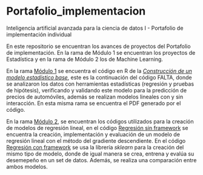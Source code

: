 # Portafolio_implementacion
Inteligencia artificial avanzada para la ciencia de datos I - Portafolio de implementación individual

En este repositorio se encuentran los avances de proyectos del Portafolio de implementación. En la rama de Módulo 1 se encuentran los proyectos de Estadística y en la rama de Módulo 2 los de Machine Learning.

En la rama [Módulo 1](Módulo-1) se encuentra el código en R de la [*Construcción de un modelo estadístico base*](Construcción_de_un_modelo_estadístico_base.Rmd), este es la continuación del código FALTA, donde se analizaron los datos con herramientas estadísticas (regresión y pruebas de hipótesis), verificando y validando este modelo para la predicción de precios de automóviles, además se realizan modelos lineales con y sin interacción. En esta misma rama se encuentra el PDF generado por el código.

En la rama [Módulo 2](Módulo-2), se encuentran los códigos utilizados para la creación de modelos de regresión lineal, en el código [Regresión sin framework](Regresión_sin_framework_ipynb) se encuentra la creación, implementación y evaluación de un modelo de regresión lineal con el método del gradiente descendiente. En el código [Regresión con framework](Regresión_con_framework.ipynb) se usa la librería *sklearn* para la creación del mismo tipo de modelo, donde de igual manera se crea, entrena y evalúa su desemepeño en un set de datos. Además, se realiza una comparación entre ambos modelos. 

